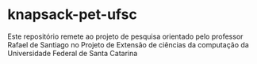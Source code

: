 # knapsack-pet-ufsc
Este repositório remete ao projeto de pesquisa orientado pelo professor Rafael de Santiago no Projeto de Extensão de ciências da computação da Universidade Federal de Santa Catarina
